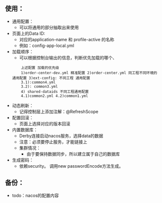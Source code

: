 ## 使用：

- 通用配置：
    - 可以将通用的部分抽取出来使用
- 页面上的Data ID:
    - 对应的application-name 和 profile-active 的名称
    - 例如：config-app-local.yml
- 加载顺序：
    - 可以根据控制台输出的信息，判断优先加载的哪个、
    ```
        上述配置 加载的优先级
        1)order-center-dev.yml 精准配置 2)order-center.yml 同工程不同环境的通用配置 3)ext-config: 不同工程 通用配置
        3.1):common4.yml
        3.2): common3.yml
        4) shared-dataids 不同工程通用配置
        4.1)common2.yml 4.2)common1.yml
    ``` 
- 动态刷新：
    - 记得控制层上添加注解：@RefreshScope
- 配置回滚：
    - 页面上选择对应的版本回滚
- 内置数据库：
    - Derby连接启动nacos服务，选择data的数据
    - 注意：必须要停止服务，才能链接上
    - 集群情况：
        - 由于要保持数据同步，所以建立属于自己的数据库
- 生成密码：
    - 依赖security。 调用new passwordEncode方法生成。

## 备份：

- todo：nacos的配置内容